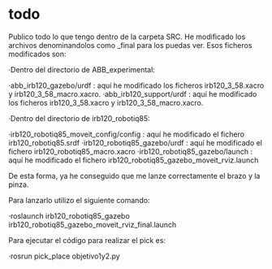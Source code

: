 # todo
Publico todo lo que tengo dentro de la carpeta SRC.
He modificado los archivos denominandolos como _final para los puedas ver. Esos ficheros modificados son:

·Dentro del directorio de ABB_experimental:

  ·abb_irb120_gazebo/urdf : aquí he modificado los ficheros irb120_3_58.xacro y irb120_3_58_macro.xacro.
  ·abb_irb120_support/urdf : aquí he modificado los ficheros irb120_3_58.xacro y irb120_3_58_macro.xacro.
  
·Dentro del directorio de irb120_robotiq85:

  ·irb120_robotiq85_moveit_config/config : aquí he modificado el fichero irb120_robotiq85.srdf
  ·irb120_robotiq85_gazebo/urdf : aquí he modificado el fichero irb120_robotiq85_macro.xacro
  ·irb120_robotiq85_gazebo/launch : aquí he modificado el fichero irb120_robotiq85_gazebo_moveit_rviz.launch
  
 De esta forma, ya he conseguido que me lanze correctamente el brazo y la pinza.
 
 Para lanzarlo utilizo el siguiente comando:
 
 ·roslaunch irb120_robotiq85_gazebo irb120_robotiq85_gazebo_moveit_rviz_final.launch
 
 Para ejecutar el código para realizar el pick es:
 
 ·rosrun pick_place objetivo1y2.py


 
 
